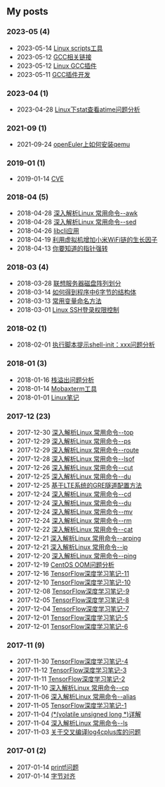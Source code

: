 ## My posts  
### **2023-05** (4)  
- 2023-05-14 [Linux scripts工具](http://helloeuler.cn/posts/f3a59a2.html)  
- 2023-05-12 [GCC相关链接](http://helloeuler.cn/posts/6ed875c1.html)  
- 2023-05-12 [Linux GCC插件](http://helloeuler.cn/posts/3e2e1a1a.html)  
- 2023-05-11 [GCC插件开发](http://helloeuler.cn/posts/7867ebc4.html)  
  
  
### **2023-04** (1)  
- 2023-04-28 [Linux下stat查看atime问题分析](http://helloeuler.cn/posts/12927.html)  
  
  
### **2021-09** (1)  
- 2021-09-24 [openEuler上如何安装qemu](http://helloeuler.cn/posts/a2950cc2.html)  
  
  
### **2019-01** (1)  
- 2019-01-14 [CVE](http://helloeuler.cn/posts/67caa546.html)  
  
  
### **2018-04** (5)  
- 2018-04-28 [深入解析Linux 常用命令--awk](http://helloeuler.cn/posts/17600.html)  
- 2018-04-28 [深入解析Linux 常用命令--sed](http://helloeuler.cn/posts/edb75dcc.html)  
- 2018-04-26 [libcli应用](http://helloeuler.cn/posts/1bd3d423.html)  
- 2018-04-19 [利用虚拟机增加小米WiFi链的生长因子](http://helloeuler.cn/posts/ff79d5bf.html)  
- 2018-04-13 [你要知道的指针强转](http://helloeuler.cn/posts/36655b48.html)  
  
  
### **2018-03** (4)  
- 2018-03-28 [联想服务器磁盘阵列划分](http://helloeuler.cn/posts/acd8d70f.html)  
- 2018-03-14 [如何得到程序中6字节的结构体](http://helloeuler.cn/posts/cb70c7b7.html)  
- 2018-03-13 [常用变量命名方法](http://helloeuler.cn/posts/53c81467.html)  
- 2018-03-01 [Linux SSH登录权限控制](http://helloeuler.cn/posts/3e9b8cfc.html)  
  
  
### **2018-02** (1)  
- 2018-02-01 [执行脚本提示shell-init：xxx问题分析](http://helloeuler.cn/posts/32eab41d.html)  
  
  
### **2018-01** (3)  
- 2018-01-16 [栈溢出问题分析](http://helloeuler.cn/posts/f7ea96c3.html)  
- 2018-01-14 [Mobaxterm工具](http://helloeuler.cn/posts/6d977824.html)  
- 2018-01-01 [Linux笔记](http://helloeuler.cn/posts/e511c25d.html)  
  
  
### **2017-12** (23)  
- 2017-12-30 [深入解析Linux 常用命令--top](http://helloeuler.cn/posts/8cd77be.html)  
- 2017-12-29 [深入解析Linux 常用命令--ps](http://helloeuler.cn/posts/df4d7a50.html)  
- 2017-12-29 [深入解析Linux 常用命令--route](http://helloeuler.cn/posts/afe63f5.html)  
- 2017-12-28 [深入解析Linux 常用命令--lsof](http://helloeuler.cn/posts/17c953e6.html)  
- 2017-12-26 [深入解析Linux 常用命令--cut](http://helloeuler.cn/posts/a6e4fc89.html)  
- 2017-12-25 [深入解析Linux 常用命令--du](http://helloeuler.cn/posts/18800830.html)  
- 2017-12-25 [基于LTE系统的GRE隧道配置方法](http://helloeuler.cn/posts/f4f6ffd3.html)  
- 2017-12-24 [深入解析Linux 常用命令--cd](http://helloeuler.cn/posts/3d71be05.html)  
- 2017-12-24 [深入解析Linux 常用命令--du](http://helloeuler.cn/posts/18800830.html)  
- 2017-12-24 [深入解析Linux 常用命令--mv](http://helloeuler.cn/posts/504be2c3.html)  
- 2017-12-24 [深入解析Linux 常用命令--rm](http://helloeuler.cn/posts/177425b1.html)  
- 2017-12-22 [深入解析Linux 常用命令--cat](http://helloeuler.cn/posts/884a2bdc.html)  
- 2017-12-21 [深入解析Linux 常用命令--arping](http://helloeuler.cn/posts/20036.html)  
- 2017-12-21 [深入解析Linux 常用命令--ip](http://helloeuler.cn/posts/dd4482f2.html)  
- 2017-12-20 [深入解析Linux 常用命令--ping](http://helloeuler.cn/posts/72ab9cb0.html)  
- 2017-12-19 [CentOS OOM问题分析](http://helloeuler.cn/posts/ae24cd1e.html)  
- 2017-12-16 [TensorFlow深度学习笔记-11](http://helloeuler.cn/posts/c3b51e8d.html)  
- 2017-12-10 [TensorFlow深度学习笔记-10](http://helloeuler.cn/posts/b4b22e1b.html)  
- 2017-12-08 [TensorFlow深度学习笔记-9](http://helloeuler.cn/posts/b821d4d8.html)  
- 2017-12-05 [TensorFlow深度学习笔记-8](http://helloeuler.cn/posts/cf26e44e.html)  
- 2017-12-04 [TensorFlow深度学习笔记-7](http://helloeuler.cn/posts/5f99f9df.html)  
- 2017-12-01 [TensorFlow深度学习笔记-5](http://helloeuler.cn/posts/b19798f3.html)  
- 2017-12-01 [TensorFlow深度学习笔记-6](http://helloeuler.cn/posts/289ec949.html)  
  
  
### **2017-11** (9)  
- 2017-11-30 [TensorFlow深度学习笔记-4](http://helloeuler.cn/posts/c690a865.html)  
- 2017-11-12 [TensorFlow深度学习笔记-3](http://helloeuler.cn/posts/58f43dc6.html)  
- 2017-11-11 [TensorFlow深度学习笔记-2](http://helloeuler.cn/posts/2ff30d50.html)  
- 2017-11-10 [深入解析Linux 常用命令--cp](http://helloeuler.cn/posts/27ab6a78.html)  
- 2017-11-06 [深入解析Linux 常用命令--alias](http://helloeuler.cn/posts/25247.html)  
- 2017-11-05 [TensorFlow深度学习笔记-1](http://helloeuler.cn/posts/b6fa5cea.html)  
- 2017-11-04 [(*(volatile unsigned long *)详解](http://helloeuler.cn/posts/55e85884.html)  
- 2017-11-04 [深入解析Linux 常用命令--ls](http://helloeuler.cn/posts/393a270d.html)  
- 2017-11-03 [关于交叉编译log4cplus库的问题](http://helloeuler.cn/posts/659e7174.html)  
  
  
### **2017-01** (2)  
- 2017-01-14 [printf问题](http://helloeuler.cn/posts/bbf1cede.html)  
- 2017-01-14 [字节对齐](http://helloeuler.cn/posts/3d32bc8a.html)  
  
